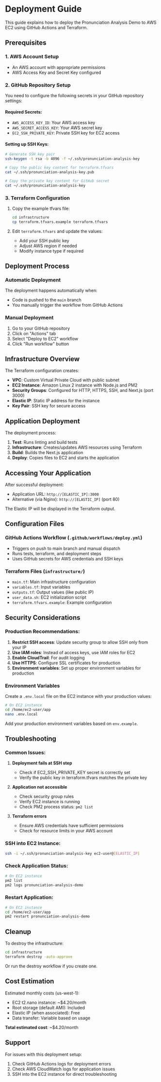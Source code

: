 # Deployment Guide

This guide explains how to deploy the Pronunciation Analysis Demo to AWS EC2 using GitHub Actions and Terraform.

## Prerequisites

### 1. AWS Account Setup

- An AWS account with appropriate permissions
- AWS Access Key and Secret Key configured

### 2. GitHub Repository Setup

You need to configure the following secrets in your GitHub repository settings:

#### Required Secrets:

- `AWS_ACCESS_KEY_ID`: Your AWS access key
- `AWS_SECRET_ACCESS_KEY`: Your AWS secret key
- `EC2_SSH_PRIVATE_KEY`: Private SSH key for EC2 access

#### Setting up SSH Keys:

```bash
# Generate SSH key pair
ssh-keygen -t rsa -b 4096 -f ~/.ssh/pronunciation-analysis-key

# Copy the public key content for terraform.tfvars
cat ~/.ssh/pronunciation-analysis-key.pub

# Copy the private key content for GitHub secret
cat ~/.ssh/pronunciation-analysis-key
```

### 3. Terraform Configuration

1. Copy the example tfvars file:

   ```bash
   cd infrastructure
   cp terraform.tfvars.example terraform.tfvars
   ```

2. Edit `terraform.tfvars` and update the values:
   - Add your SSH public key
   - Adjust AWS region if needed
   - Modify instance type if required

## Deployment Process

### Automatic Deployment

The deployment happens automatically when:

- Code is pushed to the `main` branch
- You manually trigger the workflow from GitHub Actions

### Manual Deployment

1. Go to your GitHub repository
2. Click on "Actions" tab
3. Select "Deploy to EC2" workflow
4. Click "Run workflow" button

## Infrastructure Overview

The Terraform configuration creates:

- **VPC**: Custom Virtual Private Cloud with public subnet
- **EC2 Instance**: Amazon Linux 2 instance with Node.js and PM2
- **Security Groups**: Configured for HTTP, HTTPS, SSH, and Next.js (port 3000)
- **Elastic IP**: Static IP address for the instance
- **Key Pair**: SSH key for secure access

## Application Deployment

The deployment process:

1. **Test**: Runs linting and build tests
2. **Infrastructure**: Creates/updates AWS resources using Terraform
3. **Build**: Builds the Next.js application
4. **Deploy**: Copies files to EC2 and starts the application

## Accessing Your Application

After successful deployment:

- Application URL: `http://[ELASTIC_IP]:3000`
- Alternative (via Nginx): `http://[ELASTIC_IP]` (port 80)

The Elastic IP will be displayed in the Terraform output.

## Configuration Files

### GitHub Actions Workflow (`.github/workflows/deploy.yml`)

- Triggers on push to main branch and manual dispatch
- Runs tests, terraform, and deployment steps
- Uses GitHub secrets for AWS credentials and SSH keys

### Terraform Files (`infrastructure/`)

- `main.tf`: Main infrastructure configuration
- `variables.tf`: Input variables
- `outputs.tf`: Output values (like public IP)
- `user_data.sh`: EC2 initialization script
- `terraform.tfvars.example`: Example configuration

## Security Considerations

### Production Recommendations:

1. **Restrict SSH access**: Update security group to allow SSH only from your IP
2. **Use IAM roles**: Instead of access keys, use IAM roles for EC2
3. **Enable CloudTrail**: For audit logging
4. **Use HTTPS**: Configure SSL certificates for production
5. **Environment variables**: Set up proper environment variables for production

### Environment Variables

Create a `.env.local` file on the EC2 instance with your production values:

```bash
# On EC2 instance
cd /home/ec2-user/app
nano .env.local
```

Add your production environment variables based on `env.example`.

## Troubleshooting

### Common Issues:

1. **Deployment fails at SSH step**

   - Check if EC2_SSH_PRIVATE_KEY secret is correctly set
   - Verify the public key in terraform.tfvars matches the private key

2. **Application not accessible**

   - Check security group rules
   - Verify EC2 instance is running
   - Check PM2 process status: `pm2 list`

3. **Terraform errors**
   - Ensure AWS credentials have sufficient permissions
   - Check for resource limits in your AWS account

### SSH into EC2 Instance:

```bash
ssh -i ~/.ssh/pronunciation-analysis-key ec2-user@[ELASTIC_IP]
```

### Check Application Status:

```bash
# On EC2 instance
pm2 list
pm2 logs pronunciation-analysis-demo
```

### Restart Application:

```bash
# On EC2 instance
cd /home/ec2-user/app
pm2 restart pronunciation-analysis-demo
```

## Cleanup

To destroy the infrastructure:

```bash
cd infrastructure
terraform destroy -auto-approve
```

Or run the destroy workflow if you create one.

## Cost Estimation

Estimated monthly costs (us-west-1):

- EC2 t2.nano instance: ~$4.20/month
- Root storage (default AMI): Included
- Elastic IP (when associated): Free
- Data transfer: Variable based on usage

**Total estimated cost**: ~$4.20/month

## Support

For issues with this deployment setup:

1. Check GitHub Actions logs for deployment errors
2. Check AWS CloudWatch logs for application issues
3. SSH into the EC2 instance for direct troubleshooting
